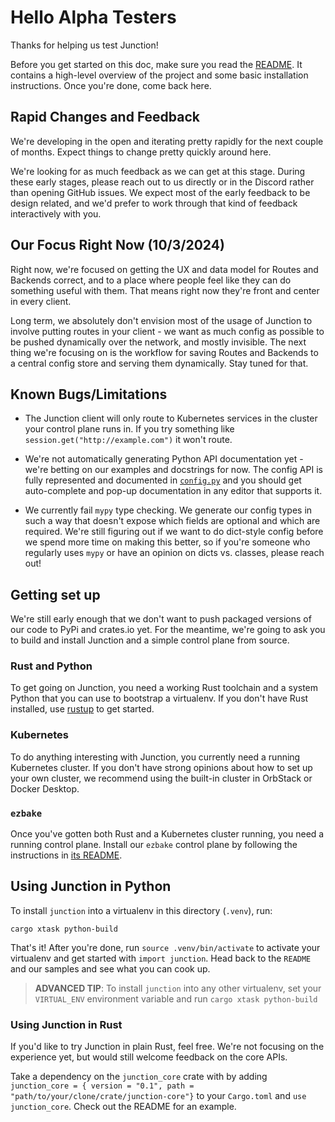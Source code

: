 # Hello Alpha Testers

Thanks for helping us test Junction!

Before you get started on this doc, make sure you read the
[README](https://github.com/junction-labs/junction-client#readme). It contains a
high-level overview of the project and some basic installation instructions.
Once you're done, come back here.

## Rapid Changes and Feedback

We're developing in the open and iterating pretty rapidly for the next couple of
months. Expect things to change pretty quickly around here.

We're looking for as much feedback as we can get at this stage. During these
early stages, please reach out to us directly or in the Discord rather than
opening GitHub issues. We expect most of the early feedback to be design
related, and we'd prefer to work through that kind of feedback interactively
with you.

## Our Focus Right Now (10/3/2024)

Right now, we're focused on getting the UX and data model for Routes and
Backends correct, and to a place where people feel like they can do something
useful with them. That means right now they're front and center in every client.

Long term, we absolutely don't envision most of the usage of Junction to involve
putting routes in your client - we want as much config as possible to be pushed
dynamically over the network, and mostly invisible. The next thing we're
focusing on is the workflow for saving Routes and Backends to a central config
store and serving them dynamically. Stay tuned for that.

## Known Bugs/Limitations

* The Junction client will only route to Kubernetes services in the cluster
  your control plane runs in. If you try something like
  `session.get("http://example.com")` it won't route.

* We're not automatically generating Python API documentation yet - we're
betting on our examples and docstrings for now. The config API is fully
represented and documented in [`config.py`][config-py] and you should get
auto-complete and pop-up documentation in any editor that supports it.

* We currently fail `mypy` type checking. We generate our config types in such
a way that doesn't expose which fields are optional and which are required. We're
still figuring out if we want to do dict-style config before we spend more time
on making this better, so if you're someone who regularly uses `mypy` or have an
opinion on dicts vs. classes, please reach out!

[config-py]: https://github.com/junction-labs/junction-client/blob/main/junction-python/junction/config.py

## Getting set up

We're still early enough that we don't want to push packaged versions of our code
to PyPi and crates.io yet. For the meantime, we're going to ask you to build and
install Junction and a simple control plane from source.

### Rust and Python

To get going on Junction, you need a working Rust toolchain and a system Python
that you can use to bootstrap a virtualenv. If you don't have Rust installed,
use [rustup](https://rustup.rs/) to get started.

### Kubernetes

To do anything interesting with Junction, you currently need a running
Kubernetes cluster. If you don't have strong opinions about how to set up your
own cluster, we recommend using the built-in cluster in OrbStack or Docker
Desktop.

### `ezbake`

Once you've gotten both Rust and a Kubernetes cluster running, you need a
running control plane. Install our `ezbake` control plane by following the
instructions in [its README][ezbake-readme].

[ezbake-readme]: https://github.com/junction-labs/ezbake#readme

## Using Junction in Python

To install `junction` into a virtualenv in this directory (`.venv`), run:

```shell
cargo xtask python-build
```

That's it! After you're done, run `source .venv/bin/activate` to activate your
virtualenv and get started with `import junction`. Head back to the `README` and
our samples and see what you can cook up.

> **ADVANCED TIP**: To install `junction` into any other virtualenv, set your
`VIRTUAL_ENV` environment variable and run `cargo xtask python-build`

### Using Junction in Rust

If you'd like to try Junction in plain Rust, feel free. We're not focusing on
the experience yet, but would still welcome feedback on the core APIs.

Take a dependency on the `junction_core` crate with by adding `junction_core = {
version = "0.1", path = "path/to/your/clone/crate/junction-core"}` to your
`Cargo.toml` and `use junction_core`. Check out the README for an example.
